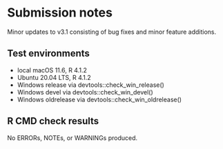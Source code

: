 # Submission notes

Minor updates to v3.1 consisting of bug fixes and minor feature additions.

## Test environments

* local macOS 11.6, R 4.1.2
* Ubuntu 20.04 LTS, R 4.1.2
* Windows release via devtools::check_win_release()
* Windows devel via devtools::check_win_devel()
* Windows oldrelease via devtools::check_win_oldrelease()


## R CMD check results

No ERRORs, NOTEs, or WARNINGs produced.

